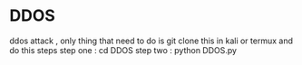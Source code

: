 # DDOS
ddos attack , only thing that need to do is git clone this in kali or termux and do this steps
step one : cd DDOS
step two : python DDOS.py

